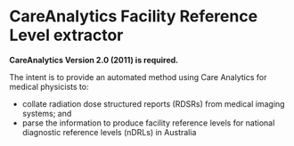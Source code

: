 # CareAnalytics Facility Reference Level extractor

<b> CareAnalytics Version 2.0 (2011) is required. </b>

The intent is to provide an automated method using Care Analytics for medical physicists to:
- collate radiation dose structured reports (RDSRs) from medical imaging systems; and
- parse the information to produce facility reference levels for national diagnostic reference levels (nDRLs) in Australia
